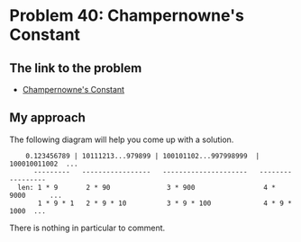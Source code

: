 # Problem 40: Champernowne's Constant

## The link to the problem

- [Champernowne's Constant](https://projecteuler.net/problem=40)

## My approach

The following diagram will help you come up with a solution.

```
    0.123456789 | 10111213...979899 | 100101102...997998999  | 100010011002  ...
      ---------   -----------------   ---------------------   -----------------
  len: 1 * 9       2 * 90              3 * 900                 4 * 9000      ...
       1 * 9 * 1   2 * 9 * 10          3 * 9 * 100             4 * 9 * 1000  ...
```

There is nothing in particular to comment.
